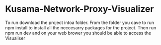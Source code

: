 # Kusama-Network-Proxy-Visualizer

To run download the project intoa folder.
From the folder you cave to run npm install to install all the neccesarry packages for the project.
Then run npm run dev and on your web brower you should be able to access the Visualiser
